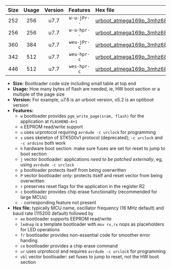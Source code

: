 |Size|Usage|Version|Features|Hex file|
|:-:|:-:|:-:|:-:|:--|
|252|256|u7.7|`w-u-jPr--`|[urboot_atmega169p_3mhz6864_38400bps_lednop_ur_vbl.hex](https://raw.githubusercontent.com/stefanrueger/urboot.hex/main/mcus/atmega169p/fcpu_3mhz6864/38400_bps/urboot_atmega169p_3mhz6864_38400bps_lednop_ur_vbl.hex)|
|256|256|u7.7|`w-u-hpr--`|[urboot_atmega169p_3mhz6864_38400bps_lednop_fr_ur.hex](https://raw.githubusercontent.com/stefanrueger/urboot.hex/main/mcus/atmega169p/fcpu_3mhz6864/38400_bps/urboot_atmega169p_3mhz6864_38400bps_lednop_fr_ur.hex)|
|360|384|u7.7|`weu-jPr-c`|[urboot_atmega169p_3mhz6864_38400bps_ee_lednop_fr_ce_ur_vbl.hex](https://raw.githubusercontent.com/stefanrueger/urboot.hex/main/mcus/atmega169p/fcpu_3mhz6864/38400_bps/urboot_atmega169p_3mhz6864_38400bps_ee_lednop_fr_ce_ur_vbl.hex)|
|342|512|u7.7|`weu-hpr-c`|[urboot_atmega169p_3mhz6864_38400bps_ee_lednop_fr_ce_ur.hex](https://raw.githubusercontent.com/stefanrueger/urboot.hex/main/mcus/atmega169p/fcpu_3mhz6864/38400_bps/urboot_atmega169p_3mhz6864_38400bps_ee_lednop_fr_ce_ur.hex)|
|446|512|u7.7|`wes-hpr-c`|[urboot_atmega169p_3mhz6864_38400bps_ee_lednop_fr_ce.hex](https://raw.githubusercontent.com/stefanrueger/urboot.hex/main/mcus/atmega169p/fcpu_3mhz6864/38400_bps/urboot_atmega169p_3mhz6864_38400bps_ee_lednop_fr_ce.hex)|

- **Size:** Bootloader code size including small table at top end
- **Usage:** How many bytes of flash are needed, ie, HW boot section or a multiple of the page size
- **Version:** For example, u7.6 is an urboot version, o5.2 is an optiboot version
- **Features:**
  + `w` bootloader provides `pgm_write_page(sram, flash)` for the application at `FLASHEND-4+1`
  + `e` EEPROM read/write support
  + `u` uses urprotocol requiring `avrdude -c urclock` for programming
  + `s` uses skeleton of STK500v1 protocol (deprecated); `-c urclock` and `-c arduino` both work
  + `h` hardware boot section: make sure fuses are set for reset to jump to boot section
  + `j` vector bootloader: applications *need to be patched externally*, eg, using `avrdude -c urclock`
  + `p` bootloader protects itself from being overwritten
  + `P` vector bootloader only: protects itself and reset vector from being overwritten
  + `r` preserves reset flags for the application in the register R2
  + `c` bootloader provides chip erase functionality (recommended for large MCUs)
  + `-` corresponding feature not present
- **Hex file:** typically MCU name, oscillator frequency (16 MHz default) and baud rate (115200 default) followed by
  + `ee` bootloader supports EEPROM read/write
  + `lednop` is a template bootloader with `mov rx,rx` nops as placeholders for LED operations
  + `fr` bootloader provides non-essential code for smoother error handing
  + `ce` bootloader provides a chip erase command
  + `ur` uses urprotocol and requires `avrdude -c urclock` for programming
  + `vbl` vector bootloader: set fuses to jump to reset, not the HW boot section
